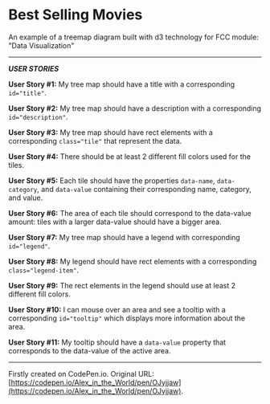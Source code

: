 # Best Selling Movies

An example of a treemap diagram built with d3 technology for FCC module: "Data Visualization"
___
***USER STORIES***

__User Story #1:__ My tree map should have a title with a corresponding `id="title"`.

__User Story #2:__ My tree map should have a description with a corresponding `id="description"`.

__User Story #3:__ My tree map should have rect elements with a corresponding `class="tile"` that represent the data.

__User Story #4:__ There should be at least 2 different fill colors used for the tiles.

__User Story #5:__ Each tile should have the properties `data-name`, `data-category`, and `data-value` containing their corresponding name, category, and value.

__User Story #6:__ The area of each tile should correspond to the data-value amount: tiles with a larger data-value should have a bigger area.

__User Story #7:__ My tree map should have a legend with corresponding `id="legend"`.

__User Story #8:__ My legend should have rect elements with a corresponding `class="legend-item"`.

__User Story #9:__ The rect elements in the legend should use at least 2 different fill colors.

__User Story #10:__ I can mouse over an area and see a tooltip with a corresponding `id="tooltip"` which displays more information about the area.

__User Story #11:__ My tooltip should have a `data-value` property that corresponds to the data-value of the active area.

___
Firstly created on CodePen.io. Original URL: [https://codepen.io/Alex_in_the_World/pen/OJyjjaw](https://codepen.io/Alex_in_the_World/pen/OJyjjaw).


